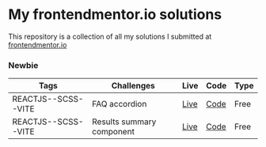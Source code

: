 # My frontendmentor.io solutions

This repository is a collection of all my solutions I submitted at [frontendmentor.io ](https://www.frontendmentor.io/)

### Newbie

| Tags  | Challenges | Live|  Code|  Type| 
| --- | -- |  -- | --  |  -- |
| REACTJS--SCSS--VITE      |  FAQ accordion | [Live](https://gl-faq-accordion.vercel.app/) | [Code](https://github.com/GuillaumeLorel/frontendmentor.io/tree/master/faq-accordion-main) |Free|
| REACTJS--SCSS--VITE      |  Results summary component | [Live](https://gl-results-summary.vercel.app/) | [Code](https://www.frontendmentor.io/solutions/results-summary-component-dKZi7FWlnd) |Free|
